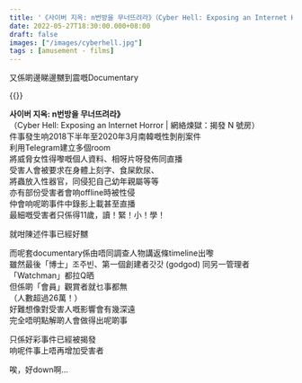 ```yaml
---
title: '《사이버 지옥: n번방을 무너뜨려라》（Cyber Hell: Exposing an Internet Horror | 網絡煉獄：揭發 N 號房）'
date: 2022-05-27T18:30:00.000+08:00
draft: false
images: ["/images/cyberhell.jpg"]
tags : [amusement - films]
---
```


又係啲邊睇邊嬲到震嘅Documentary  

{{<youtube bdI8mkAL_-Q>}}

**사이버 지옥: n번방을 무너뜨려라》**  
（Cyber Hell: Exposing an Internet Horror | 網絡煉獄：揭發 N 號房）  
件事發生响2018下半年至2020年3月南韓嘅性剝削案件  
利用Telegram建立多個room  
將威脅女性得嚟嘅個人資料、相呀片呀發佈同直播    
受害人會被要求在身體上刻字、食屎飲尿、  
將蟲放入性器官，同侵犯自己幼年親屬等等  
亦有部份受害者會响offline時被性侵  
仲會响呢啲事件中錄影上載甚至直播  
最細嘅受害者只係得11歲，讀！緊！小！學！  
  
就咁陳述件事已經好嬲  
  
而呢套documentary係由唔同調查人物講返條timeline出嚟  
雖然最後「博士」조주빈、第一個創建者갓갓 (godgod) 同另一管理者「Watchman」都拉Q晒  
但係啲「會員」觀賞者就乜事都無  
（人數超過26萬！）  
好難想像對受害人嘅影響會有幾深遠  
完全唔明點解啲人會做得出呢啲事  
  
只係好彩事件已經被揭發  
响呢件事上唔再增加受害者  
  
唉，好down啊... 
